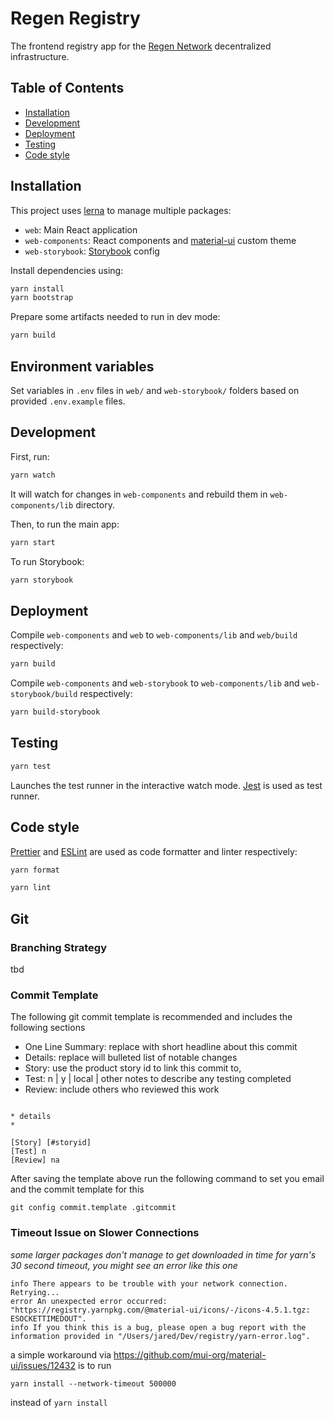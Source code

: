 # Regen Registry

The frontend registry app for the [Regen Network](https://www.regen.network) decentralized infrastructure.

## Table of Contents
- [Installation](#installation)
- [Development](#development)
- [Deployment](#deployment)
- [Testing](#testing)
- [Code style](#code-style)

## Installation

This project uses [lerna](https://github.com/lerna/lerna) to manage multiple packages:
- `web`: Main React application
- `web-components`: React components and [material-ui](https://material-ui.com/) custom theme
- `web-storybook`: [Storybook](https://storybook.js.org/) config

Install dependencies using:
```sh
yarn install
yarn bootstrap
```

Prepare some artifacts needed to run in dev mode:
```sh
yarn build
```

## Environment variables

Set variables in `.env` files in `web/` and `web-storybook/` folders based on provided `.env.example` files.

## Development

First, run:
```sh
yarn watch
```
It will watch for changes in `web-components` and rebuild them in `web-components/lib` directory.

Then, to run the main app:
```sh
yarn start
```

To run Storybook:
```sh
yarn storybook
```

## Deployment

Compile `web-components` and `web` to `web-components/lib` and `web/build` respectively:
```sh
yarn build
```

Compile `web-components` and `web-storybook` to `web-components/lib` and `web-storybook/build` respectively:
```sh
yarn build-storybook
```

## Testing

```sh
yarn test
```
Launches the test runner in the interactive watch mode.
[Jest](https://jestjs.io/) is used as test runner.

## Code style

[Prettier](https://prettier.io/) and [ESLint](https://eslint.org/) are used as
code formatter and linter respectively:
```sh
yarn format
```

```sh
yarn lint
```

## Git
### Branching Strategy
tbd

### Commit Template
The following git commit template is recommended and includes the following
sections


* One Line Summary: replace with short headline about this commit
* Details: replace will bulleted list of notable changes
* Story: use the product story id to link this commit to,
* Test: n | y | local | other notes to describe any testing completed
* Review: include others who reviewed this work

```One line summary

* details
*

[Story] [#storyid]
[Test] n
[Review] na
```

After saving the template above run the following command to set you email and
the commit template for this

```git config user.email username@regen.network
git config commit.template .gitcommit
```

### Timeout Issue on Slower Connections
_some larger packages don't manage to get downloaded in time for yarn's 30 second timeout, you might see an error like this one_
```
info There appears to be trouble with your network connection. Retrying...
error An unexpected error occurred: "https://registry.yarnpkg.com/@material-ui/icons/-/icons-4.5.1.tgz: ESOCKETTIMEDOUT".
info If you think this is a bug, please open a bug report with the information provided in "/Users/jared/Dev/registry/yarn-error.log".
```
a simple workaround via https://github.com/mui-org/material-ui/issues/12432 is to run
```
yarn install --network-timeout 500000
```
instead of `yarn install`
